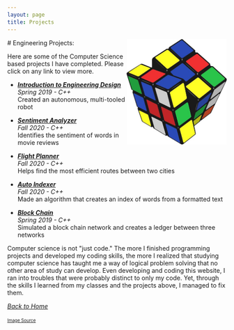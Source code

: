 ```yaml
---
layout: page
title: Projects
---
```

<img align="right" src="/assets/rubik.jpeg" style="width:230px;"/>
# Engineering Projects:

Here are some of the Computer Science based projects I have completed. Please click on any link to view more.

* [***Introduction to Engineering Design***]({{site.baseurl}}/knw/) <br>
    *Spring 2019 - C++* <br>
    Created an autonomous, multi-tooled robot

* [***Sentiment Analyzer***]({{site.baseurl}}/sentimentAnalysis/) <br>
    *Fall 2020 - C++* <br>
    Identifies the sentiment of words in movie reviews

* [***Flight Planner***]({{site.baseurl}}/flightPlan/) <br>
    *Fall 2020 - C++* <br>
    Helps find the most efficient routes between two cities

* [***Auto Indexer***]({{site.baseurl}}/autoIndex/) <br>
   *Fall 2020 - C++* <br>
   Made an algorithm that creates an index of words from a formatted text

* [***Block Chain***]({{site.baseurl}}/blockChainNetwork/) <br>
    *Spring 2019 - C++* <br>
    Simulated a block chain network and creates a ledger between three networks

Computer science is not "just code." The more I finished programming projects and developed my coding skills, the more I realized that studying computer science has taught me a way of logical problem solving that no other area of study can develop. Even developing and coding this website, I ran into troubles that were probably distinct to only my code. Yet, through the skills I learned from my classes and the projects above, I managed to fix them. 
<br>

[*Back to Home*]({{site.baseurl}}/index.html/)

<!--
[*About this website*]({{site.baseurl}}/aboutThisWebsite/) <br>
-->

<font size="1"><a href="https://www.indiamart.com/proddetail/rubiks-cube-training-services-21285889797.html">Image Source</a></font>